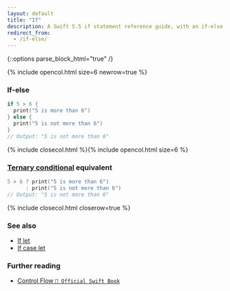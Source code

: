```yaml
---
layout: default
title: "If"
description: A Swift 5.5 if statement reference guide, with an if-else example and its ternary conditional equivalent.
redirect_from:
  - /if-else/
---
```

{::options parse_block_html="true" /}

{% include opencol.html size=6 newrow=true %}

### If-else

```swift
if 5 > 6 {
  print("5 is more than 6")
} else {
  print("5 is not more than 6")
}
// Output: "5 is not more than 6"
```

{% include closecol.html %}{% include opencol.html size=6 %}

### [Ternary conditional](/ternary) equivalent

```swift
5 > 6 ? print("5 is more than 6")
      : print("5 is not more than 6")
// Output: "5 is not more than 6"
```

{% include closecol.html closerow=true %}

### See also

* [If let](/if-let)
* [If case let](/if-case-let)

### Further reading

* [Control Flow `📖 Official Swift Book`](https://docs.swift.org/swift-book/LanguageGuide/ControlFlow.html)